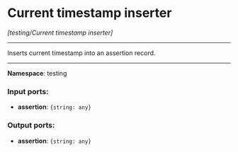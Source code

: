 # Current timestamp inserter

_[testing/Current timestamp inserter]_

---

Inserts current timestamp into an assertion record. 

---

__Namespace__: testing

### Input ports:

* __assertion__: ` {string: any} `

### Output ports:

* __assertion__: ` {string: any} `

